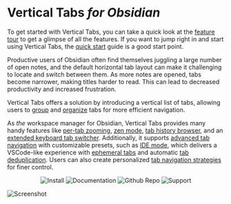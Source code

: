 # Vertical Tabs *for Obsidian*

To get started with Vertical Tabs, you can take a quick look at the [feature tour](https://vertical-tabs-docs.oxdc.dev/User-Guide/feature-tour) to get a glimpse of all the features. If you want to jump right in and start using Vertical Tabs, the [quick start](https://vertical-tabs-docs.oxdc.dev/User-Guide/quick-start) guide is a good start point.

Productive users of Obsidian often find themselves juggling a large number of open notes, and the default horizontal tab layout can make it challenging to locate and switch between them. As more notes are opened, tabs become narrower, making titles harder to read. This can lead to decreased productivity and increased frustration.

Vertical Tabs offers a solution by introducing a vertical list of tabs, allowing users to [group](https://vertical-tabs-docs.oxdc.dev/Features/tab-groups) and [organize](https://vertical-tabs-docs.oxdc.dev/User-Guide/Basic-Usage/navigation) tabs for more efficient navigation.

As *the* workspace manager for Obsidian, Vertical Tabs provides many handy features like [per-tab zooming](https://vertical-tabs-docs.oxdc.dev/Features/per-tab-zooming), [zen mode](https://vertical-tabs-docs.oxdc.dev/Features/zen-mode), [tab history browser](https://vertical-tabs-docs.oxdc.dev/Features/tab-history-browser), and an [extended keyboard tab switcher](https://vertical-tabs-docs.oxdc.dev/Features/extended-keyboard-tab-switcher). Additionally, it supports [advanced tab navigation](https://vertical-tabs-docs.oxdc.dev/Features/advanced-tab-navigation) with customizable presets, such as [IDE mode](https://vertical-tabs-docs.oxdc.dev/User-Guide/Advanced/Tab-Navigation/IDE-mode), which delivers a VSCode-like experience with [ephemeral tabs](https://vertical-tabs-docs.oxdc.dev/Features/ephemeral-tabs) and automatic [tab deduplication](https://vertical-tabs-docs.oxdc.dev/Features/tab-deduplication). Users can also create personalized [tab navigation strategies](https://vertical-tabs-docs.oxdc.dev/User-Guide/Advanced/Tab-Navigation/custom-strategy) for finer control.

<p align="center" style="text-align: center;">
  <a href="https://obsidian.md/plugins?id=vertical-tabs" style="text-decoration: none;">
    <img
      alt="Install"
      src="https://img.shields.io/badge/Install-blue?style=for-the-badge&logo=obsidian&logoColor=white"
      style="display: inline-block;"
    />
  </a>
  <a href="https://vertical-tabs-docs.oxdc.dev" style="text-decoration: none;">
    <img
      alt="Documentation"
      src="https://img.shields.io/badge/Documentation-darkviolet?style=for-the-badge&logo=readthedocs&logoColor=white"
      style="display: inline-block;"
    >
  </a>
  <a href="https://github.com/oxdc/obsidian-vertical-tabs" style="text-decoration: none;">
    <img
      alt="Github Repo"
      src="https://img.shields.io/badge/GitHub%20Repo-7037C8?style=for-the-badge&logo=GitHub&logoColor=white"
      style="display: inline-block;"
    />
  </a>
  <a href="https://ko-fi.com/oxdcq" style="text-decoration: none;">
    <img
      alt="Support"
      src="https://img.shields.io/badge/Support-orange?style=for-the-badge&logo=ko-fi&logoColor=white"
      style="display: inline-block;"
    />
  </a>
</p>

![Screenshot](./images/hero.png)

